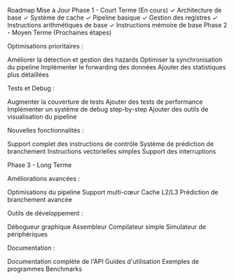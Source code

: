 Roadmap Mise à Jour
Phase 1 - Court Terme (En cours)
✓ Architecture de base
✓ Système de cache
✓ Pipeline basique
✓ Gestion des registres
✓ Instructions arithmétiques de base
✓ Instructions mémoire de base
Phase 2 - Moyen Terme (Prochaines étapes)

Optimisations prioritaires :

Améliorer la détection et gestion des hazards
Optimiser la synchronisation du pipeline
Implémenter le forwarding des données
Ajouter des statistiques plus détaillées


Tests et Debug :

Augmenter la couverture de tests
Ajouter des tests de performance
Implémenter un système de debug step-by-step
Ajouter des outils de visualisation du pipeline


Nouvelles fonctionnalités :

Support complet des instructions de contrôle
Système de prédiction de branchement
Instructions vectorielles simples
Support des interruptions



Phase 3 - Long Terme

Améliorations avancées :

Optimisations du pipeline
Support multi-cœur
Cache L2/L3
Prédiction de branchement avancée


Outils de développement :

Débogueur graphique
Assembleur
Compilateur simple
Simulateur de périphériques


Documentation :

Documentation complète de l'API
Guides d'utilisation
Exemples de programmes
Benchmarks